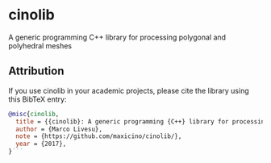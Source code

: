 # cinolib
A generic programming C++ library for processing polygonal and polyhedral meshes


## Attribution
If you use cinolib in your academic projects, please cite the library using this
BibTeX entry:

```bibtex
@misc{cinolib,
  title = {{cinolib}: A generic programming {C++} library for processing polygonal and polyhedral meshes},
  author = {Marco Livesu},
  note = {https://github.com/maxicino/cinolib/},
  year = {2017},
}```